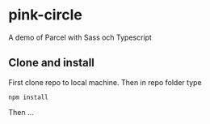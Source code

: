 # pink-circle
A demo of Parcel with Sass och Typescript

## Clone and install
First clone repo to local machine. Then in repo folder type 

```
npm install
```

Then ...
